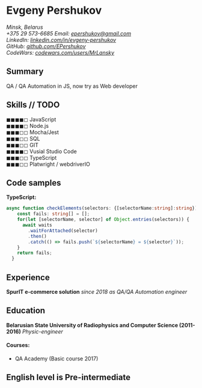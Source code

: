# Evgeny Pershukov

_Minsk, Belarus  
+375 29 573-6685 
Email: [epershukov@gmail.com](mailto:epershukov@gmail.com)  
LinkedIn: [linkedin.com/in/evgeny-pershukov](https://www.linkedin.com/in/evgeny-pershukov/)  
GitHub: [github.com/EPershukov](https://github.com/EPershukov)  
CodeWars: [codewars.com/users/MrLansky](https://www.codewars.com/users/MrLansky)_

## Summary

QA / QA Automation in JS, now try as Web developer

## Skills // TODO

&#9724;&#9724;&#9724;&#9724;&#9723; JavaScript  
&#9724;&#9724;&#9724;&#9724;&#9723; Node.js  
&#9724;&#9724;&#9724;&#9723;&#9723; Mocha/Jest  
&#9724;&#9724;&#9724;&#9723;&#9723; SQL  
&#9724;&#9724;&#9724;&#9723;&#9723; GIT  
&#9724;&#9724;&#9724;&#9724;&#9723; Vusial Studio Code  
&#9724;&#9724;&#9724;&#9723;&#9723; TypeScript  
&#9724;&#9724;&#9724;&#9723;&#9723; Platwright / webdriverIO

## Code samples

**TypeScript:**

```typescript
async function checkElements(selectors: {[selectorName:string]:string}): Promise<string[]> {
    const fails: string[] = [];
    for(let [selectorName, selector] of Object.entries(selectors)) {
      await waits
        .waitForAttached(selector)
        .then()
        .catch(() => fails.push(`${selectorName} = ${selector}`));
    }
    return fails;
  }
```

## Experience

**SpurIT e-commerce solution**
_since 2018 as QA/QA Automation engineer_

## Education

**Belarusian State University of Radiophysics and Computer Science (2011-2016)**
_Physic-engineer_

#### Courses:

- QA Academy (Basic course 2017)

## English level is Pre-intermediate